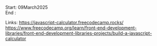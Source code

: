 Start: 09March2025 </br>
End : </br>


Links:
https://javascript-calculator.freecodecamp.rocks/ </br>
https://www.freecodecamp.org/learn/front-end-development-libraries/front-end-development-libraries-projects/build-a-javascript-calculator
